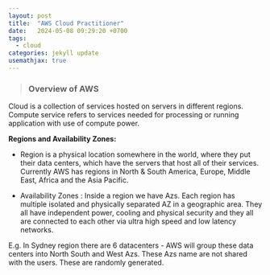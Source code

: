 ```yaml
---
layout: post
title:  "AWS Cloud Practitioner"
date:   2024-05-08 09:29:20 +0700
tags:
  - cloud
categories: jekyll update
usemathjax: true
---
```


> ### Overview of AWS

<!-- [![Screenshot-2024-03-28-at-2-47-26-AM.png](https://i.postimg.cc/Y9HkprnX/Screenshot-2024-03-28-at-2-47-26-AM.png)](https://postimg.cc/bG34ghjb) -->

Cloud is a collection of services hosted on servers in different regions. Compute service refers to services needed for processing or running application with use of compute power.

**Regions and Availability Zones:**

- Region is a physical location somewhere in the world, where they put their data centers, which have the servers that host all of their services.
Currently AWS  has regions in North & South America, Europe, Middle East, Africa and the Asia Pacific.

- Availability Zones : Inside a region we have Azs. Each region has multiple isolated and physically separated AZ in a geographic area. They all have independent power, cooling and physical security and they all are connected to each other via ultra high speed and low latency networks.

E.g. In Sydney region there are 6 datacenters - AWS will group these data centers into North South and West Azs. These Azs name are not shared with the users. These are randomly generated. 